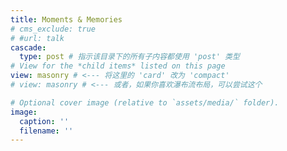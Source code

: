 ```yaml
---
title: Moments & Memories
# cms_exclude: true
# #url: talk
cascade:
  type: post # 指示该目录下的所有子内容都使用 'post' 类型
# View for the *child items* listed on this page
view: masonry # <--- 将这里的 'card' 改为 'compact'
# view: masonry # <--- 或者，如果你喜欢瀑布流布局，可以尝试这个

# Optional cover image (relative to `assets/media/` folder).
image:
  caption: ''
  filename: ''
---
```

